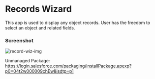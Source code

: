 # Records Wizard
This app is used to display any object records. User has the freedom to select an object and related fields.

### Screenshot
![record-wiz-img](https://user-images.githubusercontent.com/55832394/215087916-89eb751a-550b-44f9-855c-02823ce90f79.png)

Unmanaged Package: 	https://login.salesforce.com/packaging/installPackage.apexp?p0=04t2w000009chEw&isdtp=p1
